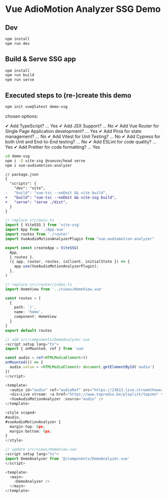# Vue AdioMotion Analyzer SSG Demo

## Dev

```sh
npm install
npm run dev
```

## Build & Serve SSG app

```sh
npm install
npm run build
npm run serve
```

## Executed steps to (re-)create this demo

```sh
npm init vue@latest demo-ssg

```

chosen options:

✔ Add TypeScript? … Yes
✔ Add JSX Support? … No
✔ Add Vue Router for Single Page Application development? … Yes
✔ Add Pinia for state management? … No
✔ Add Vitest for Unit Testing? … No
✔ Add Cypress for both Unit and End-to-End testing? … No
✔ Add ESLint for code quality? … Yes
✔ Add Prettier for code formatting? … Yes

```sh
cd demo-ssg 
npm i -D vite-ssg @vueuse/head serve
npm i vue-audiomotion-analyzer
```

```diff
// package.json
{
  "scripts": {
    "dev": "vite",
-   "build": "vue-tsc --noEmit && vite build",
+   "build": "vue-tsc --noEmit && vite-ssg build",
+   "serve": "serve ./dist",
  }
}
```

```ts
// replace src/main.ts
import { ViteSSG } from 'vite-ssg'
import App from './App.vue'
import routes from './router'
import VueAudioMotionAnalyzerPlugin from "vue-audiomotion-analyzer"

export const createApp = ViteSSG(
  App,
  { routes },
  ({ app, router, routes, isClient, initialState }) => {
    app.use(VueAudioMotionAnalyzerPlugin);
  },
)
```

```ts
// replace src/router/index.ts
import HomeView from '../views/HomeView.vue'

const routes = [
  {
    path: '/',
    name: 'home',
    component: HomeView
  }
]
export default routes
```

```ts
// add src/components/DemoAnalyzer.vue
<script setup lang="ts">
import { onMounted, ref } from 'vue'

const audio = ref<HTMLMediaElement>()
onMounted(() => {
  audio.value = <HTMLMediaElement> document.getElementById('audio')
})
</script>

<template>
  <audio id="audio" ref="audioRef" src="https://23613.live.streamtheworld.com/TOPZEN_SC" control crossorigin="anonymous"></audio>
  <div>Live stream: <a href="https://www.topradio.be/playlist/topzen" target="_blank">Zen FM</a></div>
  <VueAudioMotionAnalyzer :source="audio" />
</template>

<style scoped>
#audio,
#vueAudioMotionAnalyzer {
  margin-top: 8px;
  margin-bottom: 8px;
}
</style>

```

```ts
// update src/views/HomeView.vue
<script setup lang="ts">
import DemoAnalyzer from '@/components/DemoAnalyzer.vue'
</script>

<template>
  <main>
    <DemoAnalyzer />
  </main>
</template>
```
